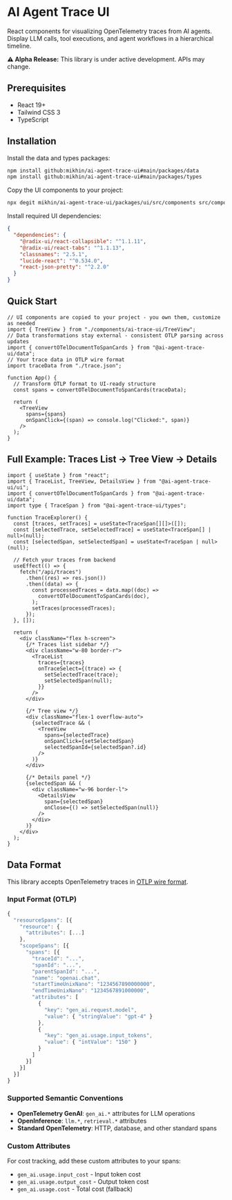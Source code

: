 # AI Agent Trace UI

React components for visualizing OpenTelemetry traces from AI agents. Display LLM calls, tool executions, and agent workflows in a hierarchical timeline.

**⚠️ Alpha Release:** This library is under active development. APIs may change.

## Prerequisites

- React 19+
- Tailwind CSS 3
- TypeScript

## Installation

Install the data and types packages:

```bash
npm install github:mikhin/ai-agent-trace-ui#main/packages/data
npm install github:mikhin/ai-agent-trace-ui#main/packages/types
```

Copy the UI components to your project:

```bash
npx degit mikhin/ai-agent-trace-ui/packages/ui/src/components src/components/ai-trace-ui
```

Install required UI dependencies:

```json
{
  "dependencies": {
    "@radix-ui/react-collapsible": "^1.1.11",
    "@radix-ui/react-tabs": "^1.1.13",
    "classnames": "2.5.1",
    "lucide-react": "^0.534.0",
    "react-json-pretty": "^2.2.0"
  }
}
```

## Quick Start

```tsx
// UI components are copied to your project - you own them, customize as needed
import { TreeView } from "./components/ai-trace-ui/TreeView";
// Data transformations stay external - consistent OTLP parsing across updates
import { convertOTelDocumentToSpanCards } from "@ai-agent-trace-ui/data";
// Your trace data in OTLP wire format
import traceData from "./trace.json";

function App() {
  // Transform OTLP format to UI-ready structure
  const spans = convertOTelDocumentToSpanCards(traceData);

  return (
    <TreeView
      spans={spans}
      onSpanClick={(span) => console.log("Clicked:", span)}
    />
  );
}
```

## Full Example: Traces List → Tree View → Details

```tsx
import { useState } from "react";
import { TraceList, TreeView, DetailsView } from "@ai-agent-trace-ui/ui";
import { convertOTelDocumentToSpanCards } from "@ai-agent-trace-ui/data";
import type { TraceSpan } from "@ai-agent-trace-ui/types";

function TraceExplorer() {
  const [traces, setTraces] = useState<TraceSpan[][]>([]);
  const [selectedTrace, setSelectedTrace] = useState<TraceSpan[] | null>(null);
  const [selectedSpan, setSelectedSpan] = useState<TraceSpan | null>(null);

  // Fetch your traces from backend
  useEffect(() => {
    fetch("/api/traces")
      .then((res) => res.json())
      .then((data) => {
        const processedTraces = data.map((doc) =>
          convertOTelDocumentToSpanCards(doc),
        );
        setTraces(processedTraces);
      });
  }, []);

  return (
    <div className="flex h-screen">
      {/* Traces list sidebar */}
      <div className="w-80 border-r">
        <TraceList
          traces={traces}
          onTraceSelect={(trace) => {
            setSelectedTrace(trace);
            setSelectedSpan(null);
          }}
        />
      </div>

      {/* Tree view */}
      <div className="flex-1 overflow-auto">
        {selectedTrace && (
          <TreeView
            spans={selectedTrace}
            onSpanClick={setSelectedSpan}
            selectedSpanId={selectedSpan?.id}
          />
        )}
      </div>

      {/* Details panel */}
      {selectedSpan && (
        <div className="w-96 border-l">
          <DetailsView
            span={selectedSpan}
            onClose={() => setSelectedSpan(null)}
          />
        </div>
      )}
    </div>
  );
}
```

## Data Format

This library accepts OpenTelemetry traces in [OTLP wire format](https://opentelemetry.io/docs/specs/otlp/).

### Input Format (OTLP)

```typescript
{
  "resourceSpans": [{
    "resource": {
      "attributes": [...]
    },
    "scopeSpans": [{
      "spans": [{
        "traceId": "...",
        "spanId": "...",
        "parentSpanId": "...",
        "name": "openai.chat",
        "startTimeUnixNano": "1234567890000000",
        "endTimeUnixNano": "1234567891000000",
        "attributes": [
          {
            "key": "gen_ai.request.model",
            "value": { "stringValue": "gpt-4" }
          },
          {
            "key": "gen_ai.usage.input_tokens",
            "value": { "intValue": "150" }
          }
        ]
      }]
    }]
  }]
}
```

### Supported Semantic Conventions

- **OpenTelemetry GenAI**: `gen_ai.*` attributes for LLM operations
- **OpenInference**: `llm.*`, `retrieval.*` attributes
- **Standard OpenTelemetry**: HTTP, database, and other standard spans

### Custom Attributes

For cost tracking, add these custom attributes to your spans:

- `gen_ai.usage.input_cost` - Input token cost
- `gen_ai.usage.output_cost` - Output token cost
- `gen_ai.usage.cost` - Total cost (fallback)
